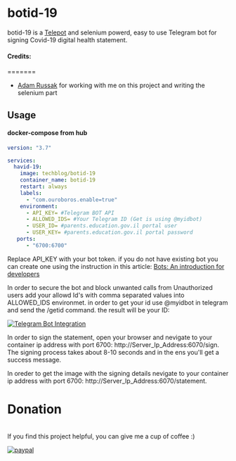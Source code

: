 # botid-19

botid-19 is a [Telepot](https://telepot.readthedocs.io/en/latest/) and selenium  powerd, easy to use Telegram bot for signing Covid-19 digital health statement.


#### Credits:
=======

- [Adam Russak](https://github.com/AdamRussak) for working with me on this project and writing the selenium part


## Usage

#### docker-compose from hub
```yaml
version: "3.7"

services:
  havid-19:
    image: techblog/botid-19
    container_name: botid-19
    restart: always
    labels:
      - "com.ouroboros.enable=true"
    environment:
      - API_KEY= #Telegram BOT API
      - ALLOWED_IDS= #Your Telegram ID (Get is using @myidbot)
      - USER_ID= #parents.education.gov.il portal user
      - USER_KEY= #parents.education.gov.il portal password
   ports:
      - "6700:6700"
```

Replace API_KEY with your bot token. if you do not have existing bot you can create one
using the instruction in this article:
[Bots: An introduction for developers](https://core.telegram.org/bots) 

In order to secure the bot and block unwanted calls from Unauthorized users add your allowd Id's with comma separated values into ALLOWED_IDS
environmet. in order to get your id use @myidbot in telegram and send the /getid command. the result will be your ID:

[![Telegram Bot Integration](https://raw.githubusercontent.com/t0mer/Botvid-19/master/Botvid-19.png "Telegram Bot Integration")](https://raw.githubusercontent.com/t0mer/Botvid-19/master/Botvid-19.png "Telegram Bot Integration")

In order to sign the statement, open your browser and nevigate to your container ip address with port 6700:
http://Server_Ip_Address:6070/sign.
The signing process takes about 8-10 seconds and in the ens you'll get a success message.

In oreder to get the image with the signing details nevigate to your container ip address with port 6700:
http://Server_Ip_Address:6070/statement.



# Donation
<br>
If you find this project helpful, you can give me a cup of coffee :) 

[![paypal](https://www.paypalobjects.com/en_US/i/btn/btn_donateCC_LG.gif)](https://www.paypal.com/cgi-bin/webscr?cmd=_s-xclick&hosted_button_id=8CGLEHN2NDXDE)
